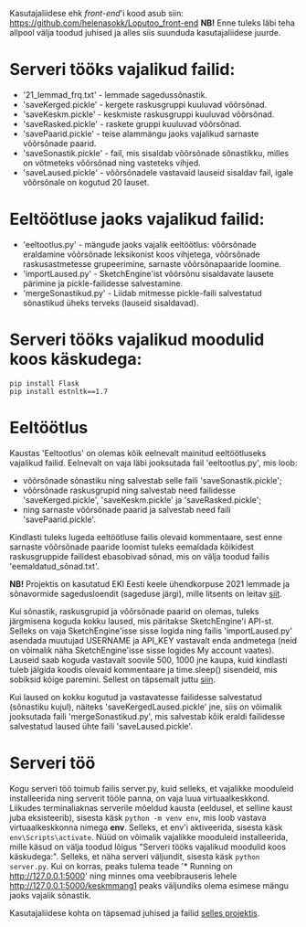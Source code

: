 Kasutajaliidese ehk *front-end*'i kood asub siin: https://github.com/helenasokk/Loputoo_front-end
**NB!** Enne tuleks läbi teha allpool välja toodud juhised ja alles siis suunduda kasutajaliidese juurde.
# Serveri tööks vajalikud failid:
* '21_lemmad_frq.txt' - lemmade sagedussõnastik.
* 'saveKerged.pickle' - kergete raskusgruppi kuuluvad võõrsõnad.
* 'saveKeskm.pickle' - keskmiste raskusgruppi kuuluvad võõrsõnad.
* 'saveRasked.pickle' - raskete gruppi kuuluvad võõrsõnad.
* 'savePaarid.pickle' - teise alammängu jaoks vajalikud sarnaste võõrsõnade paarid.
* 'saveSonastik.pickle' - fail, mis sisaldab võõrsõnade sõnastikku, milles on võtmeteks võõrsõnad ning vasteteks vihjed.
* 'saveLaused.pickle' - võõrsõnadele vastavaid lauseid sisaldav fail, igale võõrsõnale on kogutud 20 lauset.
# Eeltöötluse jaoks vajalikud failid:
* 'eeltootlus.py' - mängude jaoks vajalik eeltöötlus: võõrsõnade eraldamine võõrsõnade leksikonist koos vihjetega, võõrsõnade raskusastmetesse grupeerimine, sarnaste võõrsõnapaaride loomine.
* 'importLaused.py' - SketchEngine'ist võõrsõnu sisaldavate lausete pärimine ja pickle-failidesse salvestamine.
* 'mergeSonastikud.py' - Liidab mitmesse pickle-faili salvestatud sõnastikud üheks terveks (lauseid sisaldavad).
# Serveri tööks vajalikud moodulid koos käskudega:
```
pip install Flask
pip install estnltk==1.7
```
# Eeltöötlus
Kaustas 'Eeltootlus' on olemas kõik eelnevalt mainitud eeltöötluseks vajalikud failid. 
Eelnevalt on vaja läbi jooksutada fail 'eeltootlus.py', mis loob: 
* võõrsõnade sõnastiku ning salvestab selle faili 'saveSonastik.pickle'; 
* võõrsõnade raskusgrupid ning salvestab need failidesse 'saveKerged.pickle', 'saveKeskm.pickle' ja 'saveRasked.pickle'; 
* ning sarnaste võõrsõnade paarid ja salvestab need faili 'savePaarid.pickle'.

Kindlasti tuleks lugeda eeltöötluse failis olevaid kommentaare, sest enne sarnaste võõrsõnade paaride loomist tuleks eemaldada kõikidest raskusgruppide failidest ebasobivad sõnad, mis on välja toodud failis 'eemaldatud_sõnad.txt'.

**NB!** Projektis on kasutatud EKI Eesti keele ühendkorpuse 2021 lemmade ja sõnavormide sagedusloendit (sageduse järgi), mille litsents on leitav [siit](https://eki.ee/eki/litsents.html).

Kui sõnastik, raskusgrupid ja võõrsõnade paarid on olemas, tuleks järgmisena koguda kokku laused, mis päritakse SketchEngine'i API-st. Selleks on vaja SketchEngine'isse sisse logida ning failis 'importLaused.py' asendada muutujad USERNAME ja API_KEY vastavalt enda andmetega (neid on võimalik näha SketchEngine'isse sisse logides My account vaates). Lauseid saab koguda vastavalt soovile 500, 1000 jne kaupa, kuid kindlasti tuleb jälgida koodis olevaid kommentaare ja time.sleep() sisendeid, mis sobiksid kõige paremini. Sellest on täpsemalt juttu [siin](https://www.sketchengine.eu/fair-use-policy/#:~:text=The%20FUP%20limit%20applies%20to,exceeding%20any%20of%20these%20limits). 

Kui laused on kokku kogutud ja vastavatesse failidesse salvestatud (sõnastiku kujul), näiteks 'saveKergedLaused.pickle' jne, siis on võimalik jooksutada faili 'mergeSonastikud.py', mis salvestab kõik eraldi failidesse salvestatud laused ühte faili 'saveLaused.pickle'.

# Serveri töö
Kogu serveri töö toimub failis server.py, kuid selleks, et vajalikke mooduleid installeerida ning serverit tööle panna, on vaja luua virtuaalkeskkond. Liikudes terminaliaknas serverile mõeldud kausta (eeldusel, et selline kaust juba eksisteerib), sisesta käsk ```python -m venv env```, mis loob vastava virtuaalkeskkonna nimega **env**. Selleks, et env'i aktiveerida, sisesta käsk ```env\Scripts\activate```. Nüüd on võimalik vajalikke mooduleid installeerida, mille käsud on välja toodud lõigus "Serveri tööks vajalikud moodulid koos käskudega:". Selleks, et näha serveri väljundit, sisesta käsk ```python server.py```. Kui on korras, peaks tulema teade '* Running on http://127.0.0.1:5000' ning minnes oma veebibrauseris lehele http://127.0.0.1:5000/keskmmang1 peaks väljundiks olema esimese mängu jaoks vajalik sõnastik.

Kasutajaliidese kohta on täpsemad juhised ja failid [selles projektis](https://github.com/helenasokk/Loputoo_front-end).
